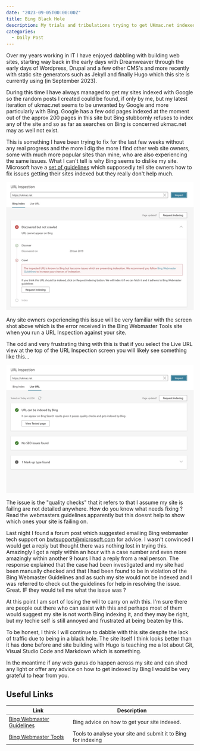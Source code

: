 ```yaml
---
date: "2023-09-05T00:00:00Z"
title: Bing Black Hole
description: My trials and tribulations trying to get UKmac.net indexed by Bing
categories:
  - Daily Post
---
```

Over my years working in IT I have enjoyed dabbling with building web sites, starting way back in the early days with Dreamweaver through the early days of Wordpress, Drupal and a few other CMS's and more recently with static site generators such as Jekyll and finally Hugo which this site is currently using (in September 2023).

During this time I have always managed to get my sites indexed with Google so the random posts I created could be found, if only by me, but my latest iteration of ukmac.net seems to be unwanted by Google and more particularly with Bing. Google has a few odd pages indexed at the moment out of the approx 200 pages in this site but Bing stubbornly refuses to index any of the site and so as far as searches on Bing is concerned ukmac.net may as well not exist.

This is something I have been trying to fix for the last few weeks without any real progress and the more I dig the more I find other web site owners, some with much more popular sites than mine, who are also experiencing the same issues. What I can't tell is why Bing seems to dislike my site. Microsoft have a [set of guidelines](https://www.bing.com/webmasters/help/webmaster-guidelines-30fba23a) which supposedly tell site owners how to fix issues getting their sites indexed but they really don't help much. 

![Discovered not crawled](notcrawled.jpg)

Any site owners experiencing this issue will be very familiar with the screen shot above which is the error received in the Bing Webmaster Tools site when you run a URL Inspection against your site.

The odd and very frustrating thing with this is that if you select the Live URL view at the top of the URL Inspection screen you will likely see something like this...

![URL Can be indexed](liveurl.jpg)

The issue is the "quality checks" that it refers to that I assume my site is failing are not detailed anywhere. How do you know what needs fixing ? Read the webmasters guidelines apparently but this doesnt help to show which ones your site is failing on.

Last night I found a forum post which suggested emailing Bing webmaster tech support on bwtsupport@microsoft.com for advice. I wasn't convinced I would get a reply but thought there was nothing lost in trying this. Amazingly I got a reply within an hour with a case number and even more amazingly within another 9 hours I had a reply from a real person. The response explained that the case had been investigated and my site had been manually checked and that I had been found to be in violation of the Bing Webmaster Guidelines and as such my site would not be indexed and I was referred to check out the guidelines for help in resolving the issue. Great. IF they would tell me what the issue was ?

At this point I am sort of losing the will to carry on with this. I'm sure there are people out there who can assist with this and perhaps most of them would suggest my site is not worth Bing indexing it, and they may be right, but my techie self is still annoyed and frustrated at being beaten by this.

To be honest, I think I will continue to dabble with this site despite the lack of traffic due to being in a black hole. The site itself I think looks better than it has done before and site building with Hugo is teaching me a lot about Git, Visual Studio Code and Markdown which is something.

In the meantime if any web gurus do happen across my site and can shed any light or offer any advice on how to get indexed by Bing I would be very grateful to hear from you.

## Useful Links

|Link|Description|
|--------|----|
|[Bing Webmaster Guidelines]([url](https://www.bing.com/webmasters/help/webmaster-guidelines-30fba23a))| Bing advice on how to get your site indexed. |
|[Bing Webmaster Tools]([url](https://www.bing.com/webmasters))| Tools to analyse your site and submit it to Bing for indexing |
